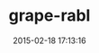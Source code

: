 ---
layout: post
title:  "grape-rabl"
repo:   "LTe/grape-rabl"
date:   2015-02-18 17:13:16
gemurl: https://github.com/LTe/grape-rabl
---